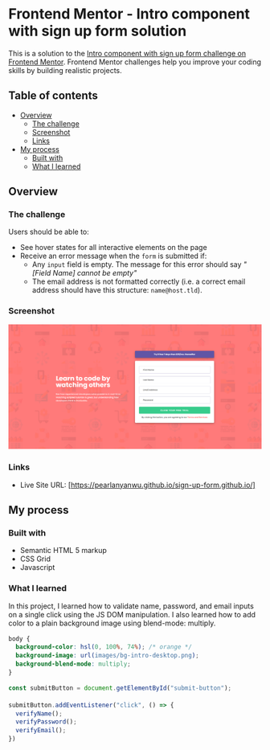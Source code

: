 # Frontend Mentor - Intro component with sign up form solution

This is a solution to the [Intro component with sign up form challenge on Frontend Mentor](https://www.frontendmentor.io/challenges/intro-component-with-signup-form-5cf91bd49edda32581d28fd1). Frontend Mentor challenges help you improve your coding skills by building realistic projects. 

## Table of contents

- [Overview](#overview)
  - [The challenge](#the-challenge)
  - [Screenshot](#screenshot)
  - [Links](#Links)
- [My process](#my-process)
  - [Built with](#built-with)
  - [What I learned](#what-i-learned)

## Overview

### The challenge

Users should be able to:

- See hover states for all interactive elements on the page
- Receive an error message when the `form` is submitted if:
  - Any `input` field is empty. The message for this error should say *"[Field Name] cannot be empty"*
  - The email address is not formatted correctly (i.e. a correct email address should have this structure: `name@host.tld`).

### Screenshot

![](screenshot.png)

### Links

- Live Site URL: [https://pearlanyanwu.github.io/sign-up-form.github.io/]

## My process

### Built with

- Semantic HTML 5 markup
- CSS Grid
- Javascript

### What I learned

In this project, I learned how to validate name, password, and email inputs on a single click using the JS DOM manipulation.
I also learned how to add color to a plain background image using blend-mode: multiply.

```css
body {
  background-color: hsl(0, 100%, 74%); /* orange */
  background-image: url(images/bg-intro-desktop.png);
  background-blend-mode: multiply;
}
```
```js
const submitButton = document.getElementById("submit-button");

submitButton.addEventListener("click", () => {
  verifyName();
  verifyPassword();
  verifyEmail();
})
```